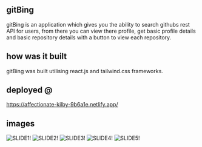 ## gitBing

gitBing is an application which gives you the ability to search githubs rest API for users, from there you can view there profile, get basic profile details and basic repository details with a button to view each repository.

## how was it built
gitBing was built utilising react.js and tailwind.css frameworks.

## deployed @
https://affectionate-kilby-9b6a1e.netlify.app/

## images
![SLIDE1!](https://user-images.githubusercontent.com/81460374/149463795-4b4a8f3e-cc31-43a2-a677-101db7c03fc4.png)
![SLIDE2!](https://user-images.githubusercontent.com/81460374/149463809-e28670e4-13dc-4f32-9fdb-87bb478d5885.png)
![SLIDE3!](https://user-images.githubusercontent.com/81460374/149463828-aac704aa-cdde-404b-9c97-6730a3fe9389.png)
![SLIDE4!](https://user-images.githubusercontent.com/81460374/149463837-85a1305a-df76-416d-83ac-e91fdba073a3.png)
![SLIDE5!](https://user-images.githubusercontent.com/81460374/149463852-c219f9bb-1b04-4d1f-8f29-6e063f4e22c7.png)
